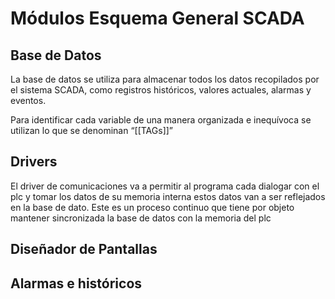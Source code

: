 # Módulos Esquema General SCADA

## Base de Datos
La base de datos se utiliza para almacenar todos los datos recopilados por el sistema SCADA, como registros históricos, valores actuales, alarmas y eventos.

Para identificar cada variable de una manera organizada e inequívoca se utilizan lo que se denominan “[[TAGs]]”
## Drivers
El driver de comunicaciones va a permitir al programa cada dialogar con el plc y tomar los datos de su memoria interna estos datos van a ser reflejados en la base de dato. Este es un proceso continuo que tiene por objeto mantener sincronizada la base de datos con la memoria del plc
## Diseñador de Pantallas

## Alarmas e históricos


